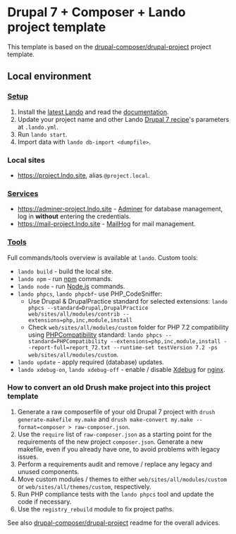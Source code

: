 # Drupal 7 + Composer + Lando project template

This template is based on the [drupal-composer/drupal-project](https://github.com/drupal-composer/drupal-project/tree/7.x) project template.

## Local environment

### [Setup](https://docs.lando.dev/basics/installation.html)

1. Install the [latest Lando](https://github.com/lando/lando/releases) and read the [documentation](https://docs.lando.dev/).
2. Update your project name and other Lando [Drupal 7 recipe](https://docs.lando.dev/config/drupal7.html)'s parameters at `.lando.yml`.
3. Run `lando start`.
4. Import data with `lando db-import <dumpfile>`.

### Local sites

- <https://project.lndo.site>, alias `@project.local`.

### [Services](https://docs.lando.dev/config/services.html)

- <https://adminer-project.lndo.site> - [Adminer](https://hub.docker.com/r/dehy/adminer/) for database management, log in **without** entering the credentials.
- <https://mail-project.lndo.site> - [MailHog](https://docs.lando.dev/config/mailhog.html) for mail management.

### [Tools](https://docs.lando.dev/config/tooling.html)

Full commands/tools overview is available at `lando`. Custom tools:

- `lando build` - build the local site.
- `lando npm` - run [npm](https://www.npmjs.com/) commands.
- `lando node` - run [Node.js](https://nodejs.org/) commands.
- `lando phpcs`, `lando phpcbf`- use PHP_CodeSniffer:
  - Use Drupal & DrupalPractice standard for selected extensions: `lando phpcs --standard=Drupal,DrupalPractice web/sites/all/modules/contrib --extensions=php,inc,module,install`
  - Check `web/sites/all/modules/custom` folder for PHP 7.2 compatibility using [PHPCompatibility](https://github.com/PHPCompatibility/PHPCompatibility) standard: `lando phpcs --standard=PHPCompatibility --extensions=php,inc,module,install --report-full=report_72.txt --runtime-set testVersion 7.2 -ps web/sites/all/modules/custom`.
- `lando update` - apply required (database) updates.
- `lando xdebug-on`, `lando xdebug-off` - enable / disable [Xdebug](https://xdebug.org/) for [nginx](https://nginx.org/en/).

### How to convert an old Drush make project into this project template

1. Generate a raw composerfile of your old Drupal 7 project with `drush generate-makefile my.make` and `drush make-convert my.make --format=composer > raw-composer.json`.
2. Use the `require` list of `raw-composer.json` as a starting point for the requirements of the new project `composer.json`. Generate a new makefile, even if you already have one, to avoid problems with legacy issues.
3. Perform a requirements audit and remove / replace any legacy and unused components.
4. Move custom modules / themes to either `web/sites/all/modules/custom` or `web/sites/all/themes/custom`, respectively.
5. Run PHP compliance tests with the `lando phpcs` tool and update the code if necessary.
6. Use the `registry_rebuild` module to fix project paths.

See also [drupal-composer/drupal-project](https://github.com/drupal-composer/drupal-project/tree/7.x) readme for the overall advices.
